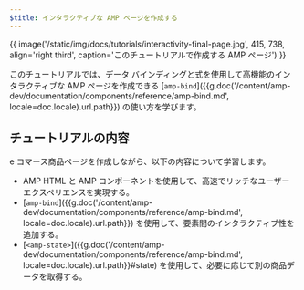 ```yaml
---
$title: インタラクティブな AMP ページを作成する
---
```


{{ image('/static/img/docs/tutorials/interactivity-final-page.jpg', 415, 738, align='right third', caption='このチュートリアルで作成する AMP ページ') }}

このチュートリアルでは、データ バインディングと式を使用して高機能のインタラクティブな AMP ページを作成できる [`amp-bind`]({{g.doc('/content/amp-dev/documentation/components/reference/amp-bind.md', locale=doc.locale).url.path}}) の使い方を学びます。

## チュートリアルの内容

e コマース商品ページを作成しながら、以下の内容について学習します。

- AMP HTML と AMP コンポーネントを使用して、高速でリッチなユーザー エクスペリエンスを実現する。
- [`amp-bind`]({{g.doc('/content/amp-dev/documentation/components/reference/amp-bind.md', locale=doc.locale).url.path}}) を使用して、要素間のインタラクティブ性を追加する。
- [`<amp-state>`]({{g.doc('/content/amp-dev/documentation/components/reference/amp-bind.md', locale=doc.locale).url.path}}#state) を使用して、必要に応じて別の商品データを取得する。
